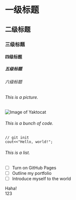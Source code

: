 # 一级标题  
## 二级标题  
### 三级标题  
#### 四级标题  
##### 五级标题  
###### 六级标题  

###### This is a picture.
![Image of Yaktocat](https://octodex.github.com/images/yaktocat.png)

###### This is a bunch of code.
```
// git init
cout<<"Hello, world!";
```
###### This is a list.
- [ ] Turn on GitHub Pages
- [ ] Outline my portfolio
- [ ] Introduce myself to the world

Haha!  
123  

